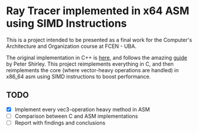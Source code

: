 # Ray Tracer implemented in x64 ASM using SIMD Instructions

This is a project intended to be presented as a final work for the Computer's
Architecture and Organization course at FCEN - UBA.

The original implementation in C++ is
[here](https://github.com/jonathannerat/ray-tracing-iow-cpp), and follows the
amazing [guide](https://raytracing.github.io) by Peter Shirley. This project
reimplements everything in C, and then reimplements the core (where vector-heavy
operations are handled) in x86_64 asm using SIMD instructions to boost performance.

## TODO

- [X] Implement every vec3-operation heavy method in ASM
- [ ] Comparison between C and ASM implementations
- [ ] Report with findings and conclusions

